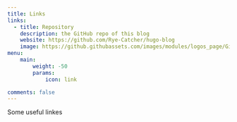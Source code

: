 ```yaml
---
title: Links
links:
  - title: Repository
    description: the GitHub repo of this blog
    website: https://github.com/Rye-Catcher/hugo-blog
    image: https://github.githubassets.com/images/modules/logos_page/GitHub-Mark.png
menu:
    main: 
        weight: -50
        params:
            icon: link

comments: false
---
```


Some useful linkes